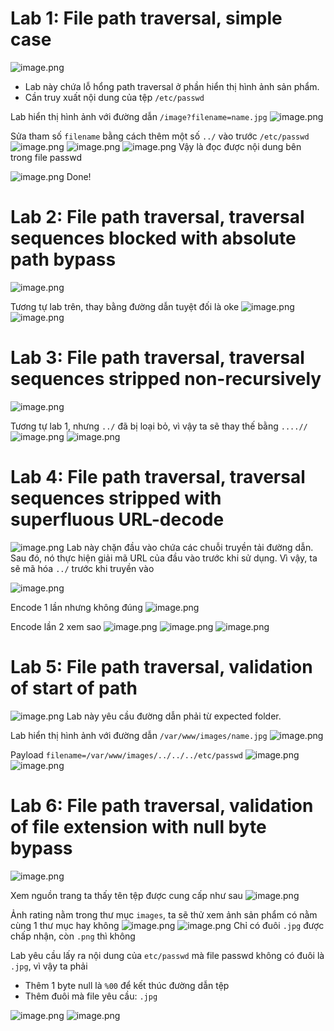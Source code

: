 # Lab 1: File path traversal, simple case
![image.png](https://hackmd.io/_uploads/SypT80P7p.png)
- Lab này chứa lỗ hổng path traversal ở phần hiển thị hình ảnh sản phẩm.
- Cần truy xuất nội dung của tệp `/etc/passwd`

Lab hiển thị hình ảnh với đường dẫn `/image?filename=name.jpg`
![image.png](https://hackmd.io/_uploads/SJv2FRvmT.png)

Sửa tham số `filename` bằng cách thêm một số `../` vào trước `/etc/passwd`
![image.png](https://hackmd.io/_uploads/Syvoq0PQp.png)
![image.png](https://hackmd.io/_uploads/Hym2qAD76.png)
![image.png](https://hackmd.io/_uploads/Bk6hcAPXa.png)
Vậy là đọc được nội dung bên trong file passwd

![image.png](https://hackmd.io/_uploads/H1VNo0v7p.png)
Done!

# Lab 2: File path traversal, traversal sequences blocked with absolute path bypass
![image.png](https://hackmd.io/_uploads/BJPf3AP76.png)

Tương tự lab trên, thay bằng đường dẫn tuyệt đối là oke
![image.png](https://hackmd.io/_uploads/rkdq1JOXp.png)
![image.png](https://hackmd.io/_uploads/HkLlxk_XT.png)

# Lab 3: File path traversal, traversal sequences stripped non-recursively
![image.png](https://hackmd.io/_uploads/SyGVekuQa.png)

Tương tự lab 1, nhưng `../` đã bị loại bỏ, vì vậy ta sẽ thay thế bằng `....//`
![image.png](https://hackmd.io/_uploads/ryEcZ1OXp.png)
![image.png](https://hackmd.io/_uploads/BJ7sbkOX6.png)

# Lab 4: File path traversal, traversal sequences stripped with superfluous URL-decode
![image.png](https://hackmd.io/_uploads/BkePf1_QT.png)
Lab này chặn đầu vào chứa các chuỗi truyền tải đường dẫn. Sau đó, nó thực hiện giải mã URL của đầu vào trước khi sử dụng. Vì vậy, ta sẽ mã hóa `../` trước khi truyền vào

![image.png](https://hackmd.io/_uploads/SkKNVJuX6.png)

Encode 1 lần nhưng không đúng
![image.png](https://hackmd.io/_uploads/Hy85N1d7p.png)

Encode lần 2 xem sao
![image.png](https://hackmd.io/_uploads/BJ7CNJOQa.png)
![image.png](https://hackmd.io/_uploads/SyozHJuma.png)
![image.png](https://hackmd.io/_uploads/rkb4ryOQa.png)

# Lab 5: File path traversal, validation of start of path
![image.png](https://hackmd.io/_uploads/rkhEI1dma.png)
Lab này yêu cầu đường dẫn phải từ expected folder.

Lab hiển thị hình ảnh với đường dẫn `/var/www/images/name.jpg`
![image.png](https://hackmd.io/_uploads/SkBVPy_Qp.png)

Payload `filename=/var/www/images/../../../etc/passwd`
![image.png](https://hackmd.io/_uploads/B1_wPJ_Qa.png)
![image.png](https://hackmd.io/_uploads/SJAdwkdm6.png)

# Lab 6: File path traversal, validation of file extension with null byte bypass
![image.png](https://hackmd.io/_uploads/SJUCDJdX6.png)

Xem nguồn trang ta thấy tên tệp được cung cấp như sau
![image.png](https://hackmd.io/_uploads/r1RWik_7p.png)

Ảnh rating nằm trong thư mục `images`, ta sẽ thử xem ảnh sản phẩm có nằm cùng 1 thư mục hay không
![image.png](https://hackmd.io/_uploads/r17P31d7p.png)
![image.png](https://hackmd.io/_uploads/HktqnkdXa.png)
Chỉ có đuôi `.jpg` được chấp nhận, còn `.png` thì không

Lab yêu cầu lấy ra nội dung của `etc/passwd` mà file passwd không có đuôi là `.jpg`, vì vậy ta phải
- Thêm 1 byte null là `%00` để kết thúc đường dẫn tệp
- Thêm đuôi mà file yêu cầu: `.jpg`

![image.png](https://hackmd.io/_uploads/H1BQJldm6.png)
![image.png](https://hackmd.io/_uploads/ByqNygOm6.png)
